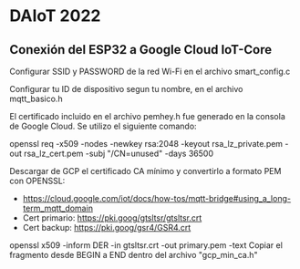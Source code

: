 # DAIoT 2022

## Conexión del ESP32 a Google Cloud IoT-Core

Configurar SSID y PASSWORD de la red Wi-Fi en el archivo smart_config.c

Configurar tu ID de dispositivo segun tu nombre, en el archivo mqtt_basico.h

El certificado incluido en el archivo pemhey.h fue generado en la consola de Google Cloud.
Se utilizo el siguiente comando:

openssl req -x509 -nodes -newkey rsa:2048 -keyout rsa_lz_private.pem -out rsa_lz_cert.pem -subj "/CN=unused" -days 36500 


Descargar de GCP el certificado CA mínimo y convertirlo a formato PEM con OPENSSL:
 * https://cloud.google.com/iot/docs/how-tos/mqtt-bridge#using_a_long-term_mqtt_domain
 * Cert primario: https://pki.goog/gtsltsr/gtsltsr.crt
 * Cert backup: https://pki.goog/gsr4/GSR4.crt
 
openssl x509 -inform DER -in gtsltsr.crt -out primary.pem -text
Copiar el fragmento desde BEGIN a END dentro del archivo "gcp_min_ca.h"
